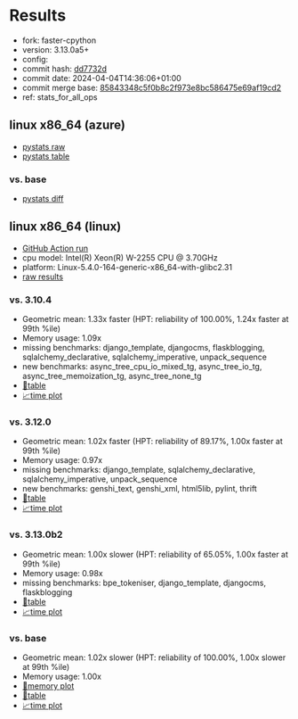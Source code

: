 # Results

- fork: faster-cpython
- version: 3.13.0a5+
- config: 
- commit hash: [dd7732d](https://github.com/faster%2dcpython/cpython/commit/dd7732d)
- commit date: 2024-04-04T14:36:06+01:00
- commit merge base: [85843348c5f0b8c2f973e8bc586475e69af19cd2](https://github.com/faster%2dcpython/cpython/commit/85843348c5f0b8c2f973e8bc586475e69af19cd2)
- ref: stats_for_all_ops

## linux x86_64 (azure)

- [pystats raw](bm-20240404-azure-x86_64-faster%252dcpython-stats_for_all_ops-3.13.0a5%2B-dd7732d-pystats.json)
- [pystats table](bm-20240404-azure-x86_64-faster%252dcpython-stats_for_all_ops-3.13.0a5%2B-dd7732d-pystats.md)

### vs. base

- [pystats diff](bm-20240404-azure-x86_64-faster%252dcpython-stats_for_all_ops-3.13.0a5%2B-dd7732d-pystats-vs-base.md)

## linux x86_64 (linux)

- [GitHub Action run](https://github.com/faster-cpython/benchmarking/actions/runs/8555910352)
- cpu model: Intel(R) Xeon(R) W-2255 CPU @ 3.70GHz
- platform: Linux-5.4.0-164-generic-x86_64-with-glibc2.31
- [raw results](bm-20240404-linux-x86_64-faster%252dcpython-stats_for_all_ops-3.13.0a5%2B-dd7732d.json)

### vs. 3.10.4

- Geometric mean: 1.33x faster (HPT: reliability of 100.00%, 1.24x faster at 99th %ile)
- Memory usage: 1.09x
- missing benchmarks: django_template, djangocms, flaskblogging, sqlalchemy_declarative, sqlalchemy_imperative, unpack_sequence
- new benchmarks: async_tree_cpu_io_mixed_tg, async_tree_io_tg, async_tree_memoization_tg, async_tree_none_tg
- [📄table](bm-20240404-linux-x86_64-faster%252dcpython-stats_for_all_ops-3.13.0a5%2B-dd7732d-vs-3.10.4.md)
- [📈time plot](bm-20240404-linux-x86_64-faster%252dcpython-stats_for_all_ops-3.13.0a5%2B-dd7732d-vs-3.10.4.svg)

### vs. 3.12.0

- Geometric mean: 1.02x faster (HPT: reliability of 89.17%, 1.00x faster at 99th %ile)
- Memory usage: 0.97x
- missing benchmarks: django_template, sqlalchemy_declarative, sqlalchemy_imperative, unpack_sequence
- new benchmarks: genshi_text, genshi_xml, html5lib, pylint, thrift
- [📄table](bm-20240404-linux-x86_64-faster%252dcpython-stats_for_all_ops-3.13.0a5%2B-dd7732d-vs-3.12.0.md)
- [📈time plot](bm-20240404-linux-x86_64-faster%252dcpython-stats_for_all_ops-3.13.0a5%2B-dd7732d-vs-3.12.0.svg)

### vs. 3.13.0b2

- Geometric mean: 1.00x slower (HPT: reliability of 65.05%, 1.00x faster at 99th %ile)
- Memory usage: 0.98x
- missing benchmarks: bpe_tokeniser, django_template, djangocms, flaskblogging
- [📄table](bm-20240404-linux-x86_64-faster%252dcpython-stats_for_all_ops-3.13.0a5%2B-dd7732d-vs-3.13.0b2.md)
- [📈time plot](bm-20240404-linux-x86_64-faster%252dcpython-stats_for_all_ops-3.13.0a5%2B-dd7732d-vs-3.13.0b2.svg)

### vs. base

- Geometric mean: 1.02x slower (HPT: reliability of 100.00%, 1.00x slower at 99th %ile)
- Memory usage: 1.00x
- [🧠memory plot](bm-20240404-linux-x86_64-faster%252dcpython-stats_for_all_ops-3.13.0a5%2B-dd7732d-vs-base-mem.svg)
- [📄table](bm-20240404-linux-x86_64-faster%252dcpython-stats_for_all_ops-3.13.0a5%2B-dd7732d-vs-base.md)
- [📈time plot](bm-20240404-linux-x86_64-faster%252dcpython-stats_for_all_ops-3.13.0a5%2B-dd7732d-vs-base.svg)

